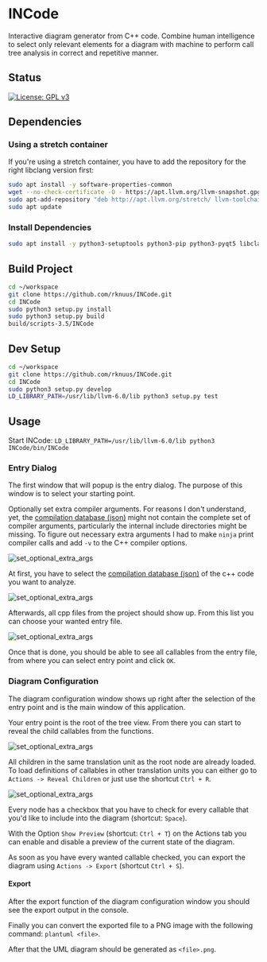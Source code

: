 # INCode
Interactive diagram generator from C++ code. Combine human intelligence to select only relevant elements for a diagram with machine to perform call tree analysis in correct and repetitive manner.

## Status
[![License: GPL v3](https://img.shields.io/badge/License-GPLv3-blue.svg)](https://www.gnu.org/licenses/gpl-3.0)

## Dependencies
### Using a stretch container
If you're using a stretch container, you have to add the repository for the right libclang version first:
```bash
sudo apt install -y software-properties-common
wget --no-check-certificate -O - https://apt.llvm.org/llvm-snapshot.gpg.key | sudo apt-key add -
sudo apt-add-repository "deb http://apt.llvm.org/stretch/ llvm-toolchain-stretch-6.0 main"
sudo apt update
```

### Install Dependencies
```bash
sudo apt install -y python3-setuptools python3-pip python3-pyqt5 libclang-6.0-dev
```

## Build Project
```bash
cd ~/workspace
git clone https://github.com/rknuus/INCode.git
cd INCode
sudo python3 setup.py install
sudo python3 setup.py build
build/scripts-3.5/INCode
```

## Dev Setup
```bash
cd ~/workspace
git clone https://github.com/rknuus/INCode.git
cd INCode
sudo python3 setup.py develop
LD_LIBRARY_PATH=/usr/lib/llvm-6.0/lib python3 setup.py test
```

## Usage

Start INCode: `LD_LIBRARY_PATH=/usr/lib/llvm-6.0/lib python3 INCode/bin/INCode`

### Entry Dialog
The first window that will popup is the entry dialog. The purpose of this window is to select your starting point.

Optionally set extra compiler arguments. For reasons I don't understand, yet, the [compilation database (json)](https://clang.llvm.org/docs/JSONCompilationDatabase.html) might not contain the complete set of compiler arguments, particularly the internal include directories might be missing. To figure out necessary extra arguments I had to make `ninja` print compiler calls and add `-v` to the C++ compiler options.

![set_optional_extra_args](https://github.com/rknuus/INCode/blob/master/doc/set_optional_extra_args.png?raw=true)

At first, you have to select the [compilation database (json)](https://clang.llvm.org/docs/JSONCompilationDatabase.html) of the c++ code you want to analyze.

![set_optional_extra_args](https://github.com/rknuus/INCode/blob/master/doc/open_compilation_database.png?raw=true)

Afterwards, all cpp files from the project should show up. From this list you can choose your wanted entry file.

![set_optional_extra_args](https://github.com/rknuus/INCode/blob/master/doc/select_tu_and_entry_point.png?raw=true)

Once that is done, you should be able to see all callables from the entry file, from where you can select entry point and click `OK`.

### Diagram Configuration
The diagram configuration window shows up right after the selection of the entry point and is the main window of this application.

Your entry point is the root of the tree view. From there you can start to reveal the child callables from the functions.

![set_optional_extra_args](https://github.com/rknuus/INCode/blob/master/doc/interactively_select_calls_to_export.png?raw=true)

All children in the same translation unit as the root node are already loaded. To load definitions of callables in other translation units you can either go to `Actions -> Reveal Children` or just use the shortcut `Ctrl + R`.

![set_optional_extra_args](https://github.com/rknuus/INCode/blob/master/doc/lazy_load_definitions.png?raw=true)

Every node has a checkbox that you have to check for every callable that you'd like to include into the diagram (shortcut: `Space`).

With the Option `Show Preview` (shortcut: `Ctrl + T`) on the Actions tab you can enable and disable a preview of the current state of the diagram.

As soon as you have every wanted callable checked, you can export the diagram using `Actions -> Export` (shortcut `Ctrl + S`).

#### Export
After the export function of the diagram configuration window you should see the export output in the console.

Finally you can convert the exported file to a PNG image with the following command: `plantuml <file>`.

After that the UML diagram should be generated as `<file>.png`.


